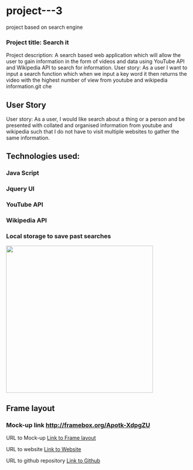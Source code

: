 # project---3
project based on search engine 

### Project title: Search it

Project description: A search based web application which will allow the user to gain information in the form of videos and data using YouTube API and Wikipedia API to search for information.
User story: As a user I want to input a search function which when we input a key word it then returns the video with the highest number of view from youtube and wikipedia information.git che

## User Story

User story: As a user, I would like  search about a thing or a person and be presented with collated and organised information from youtube and wikipedia such that I do not have to visit multiple websites to gather the same information.



## Technologies used: 
### Java Script
### Jquery UI
### YouTube API
### Wikipedia API
### Local storage to save past searches

<img src = "assets/images/Screenshot.png" width ="400">

## Frame layout
### Mock-up link http://framebox.org/Apotk-XdpgZU


URL to Mock-up
[Link to Frame layout](http://framebox.org/Apotk-XdpgZU)

URL to website
[Link to Website](https://kartavya99.github.io/project---3/)

URL to github repository
[Link to Github](https://github.com/kartavya99/project---3)
